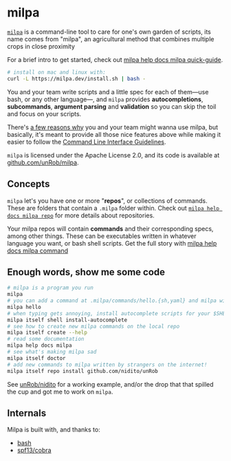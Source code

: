 # milpa

[`milpa`](https://milpa.dev) is a command-line tool to care for one's own garden of scripts, its name comes from "milpa", an agricultural method that combines multiple crops in close proximity

For a brief intro to get started, check out [milpa help docs milpa quick-guide](/.milpa/docs/milpa/quick-guide.md).

```sh
# install on mac and linux with:
curl -L https://milpa.dev/install.sh | bash -
```

You and your team write scripts and a little spec for each of them—use bash, or any other language—, and `milpa` provides **autocompletions**, **subcommands**, **argument parsing** and **validation** so you can skip the toil and focus on your scripts.

There's [a few reasons why](/.milpa/docs/milpa/alternatives.md) you and your team might wanna use milpa, but basically, it's meant to provide all those nice features above while making it easier to follow the [Command Line Interface Guidelines](https://clig.dev).

`milpa` is licensed under the Apache License 2.0, and its code is available at [github.com/unRob/milpa](https://github.com/unRob/milpa).

## Concepts

`milpa` let's you have one or more "**repos**", or collections of commands. These are folders that contain a `.milpa` folder within. Check out [`milpa help docs milpa repo`](/.milpa/docs/milpa/repo/index.md) for more details about repositories.

Your milpa repos will contain **commands** and their corresponding specs, among other things. These can be executables written in whatever language you want, or bash shell scripts. Get the full story with [milpa help docs milpa command](/.milpa/docs/milpa/command/index.md)

## Enough words, show me some code

```sh
# milpa is a program you run
milpa
# you can add a command at .milpa/commands/hello.{sh,yaml} and milpa will gladly run it
milpa hello
# when typing gets annoying, install autocomplete scripts for your $SHELL
milpa itself shell install-autocomplete
# see how to create new milpa commands on the local repo
milpa itself create --help
# read some documentation
milpa help docs milpa
# see what's making milpa sad
milpa itself doctor
# add new commands to milpa written by strangers on the internet!
milpa itself repo install github.com/nidito/unRob
```

See [unRob/nidito](https://github.com/unRob/nidito/tree/master/.milpa) for a working example, and/or the drop that that spilled the cup and got me to work on `milpa`.

## Internals

Milpa is built with, and thanks to:

- [bash](https://www.gnu.org/software/bash/)
- [spf13/cobra](https://cobra.dev)
